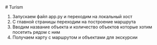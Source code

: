 #   T u r i s m 
1) Запускаем файл app.py  и переходим на локальный хост
2)  С главной страницы переходим на построение маршрута
3) Вводим название объекта и количество объектов которые хотим посетить рядом с ним
4)  Получаем карту с маршрутом и объектами для экскурсии
 
